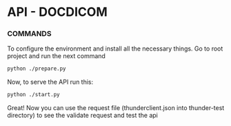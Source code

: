 # API - DOCDICOM

### COMMANDS
To configure the environment and install all the necessary things.
Go to root project and run the next command

```bash
python ./prepare.py
```

Now, to serve the API run this:

```bash
python ./start.py
```

Great! Now you can use the request file (thunderclient.json into thunder-test directory) to see the validate request and test the api